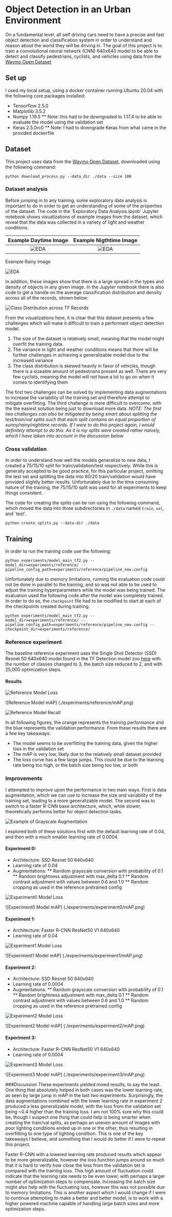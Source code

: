 # Object Detection in an Urban Environment
On a fundamental level, all self driving cars need to have a precise and fast object detection and classification system in order to understand and reason about the world they 
will be driving in. The goal of this project is to train a convolutional neural network (CNN) 640x640 model to be able to detect and classify pedestrians, cyclists, and vehicles 
using data from the [Waymo Open Dataset](https://waymo.com/open/)

## Set up
I used my local setup, using a docker container running Ubuntu 20.04 with the following core packages installed:
* Tensorflow 2.5.0
* Matplotlib 3.5.2
* Numpy 1.19.5
** Note: this had to be downgraded to 1.17.4 to be able to evaluate the model using the validation set
* Keras 2.5.0rc0
** Note: I had to downgrade Keras from what came in the provided dockerfile

## Dataset
This project uses data from the [Waymo Open Dataset](https://waymo.com/open/), downloaded using the following command:
```
python download_process.py --data_dir ./data --size 100
```

### Dataset analysis
Before jumping in to any training, some exploratory data analysis is important to do in order to get an understanding of some of the properties of the dataset. The code in the 
'Exploratory Data Analysis.ipynb' Jupyter notebook shows visualizations of example images from the dataset, which reveal that the data was collected in a variety of light and weather 
conditions.

Example Daytime Image   |  Example Nigthtime Image
:----------------------------:|:---------------------------------------:
![EDA](./media/sunny_EDA.png)  | ![EDA](./media/night_EDA.png) 
Example Rainy Image

![EDA](./media/rainy_EDA.png) 

In addition, these images show that there is a large spread in the types and density of objects in any given image. In the Jupyter notebook there is also code to get a handle on the 
average classification distribution and density across all of the records, shown below:

![Class Distribution across TF Records](./media/class_distribution.png)

From the visualizations here, it is clear that this dataset presents a few challenges which will make it difficult to train a performant object detection model.

1. The size of the dataset is relatively small, meaning that the model might overfit the training data.
2. The variance in light and weather conditions means that there will be further challenges in achieving a generalizable model due to the increased variance
3. The class distribution is skewed heavily in favor of vehicles, though there is a sizeable amount of pedestrians present as well. There are very few cyclists, meaning the model will
not have a lot to go on when it comes to identifying them

The first two challenges can be solved by implementing data augmentations to increase the variability of the training set and therefore attempt to mitigate overfitting. The third challenge
is more difficult to overcome, with the the easiest solution being just to download more data.
*NOTE: The first two challenges can also be mitigated by being smart about splitting the test/train/val splits such that each split contains an equal proportion of sunny/rainy/nightime
records. If I were to do this project again, I would definitely attempt to do this. As it is my splits were created rather naively, which I have taken into account in the discussion below*

### Cross validation
In order to understand how well the models generalize to new data, I created a 75/15/10 split for train/validation/test respectively. While this is generally accepted to be good practice, for
this particular project, omitting the test set and splitting the data into 80/20 train/validation would have provided slightly better results. Unfortunately due to the time consuming nature
of the training, the 75/15/10 split was used for all experiments to keep things consistent.

The code for creating the splits can be run using the following command, which moved the data into three subdirectories in `./data` named `train`, `val`, and `test'.
```
python create_splits.py --data-dir ./data
```

## Training
In order to run the training code use the following:
```
python experiments/model_main_tf2.py --model_dir=experiments/reference/ --pipeline_config_path=experiments/reference/pipeline_new.config
```
Unfortunately due to memory limitations, running the evaluation code could not be done in parallel to the training, and so was not able to be used to adjust the training hyperparameters
while the model was being trained. The evaluation used the following code after the model was completely trained. In order to do so, the `checkpoint` file had to be modified to start at
each of the checkpoints created during training.

```
python experiments/model_main_tf2.py --model_dir=experiments/reference/ --pipeline_config_path=experiments/reference/pipeline_new.config --checkpoint_dir=experiments/reference/
```

### Reference experiment
The baseline reference experiment uses the Single Shot Detector (SSD) Resnet 50 640x640 model found in the TF Detection model zoo [here](https://github.com/tensorflow/models/blob/master/research/object_detection/g3doc/tf2_detection_zoo.md)
with the number of classes changed to 3, the batch size reduced to 2, and with 25,000 optimization steps.

#### Results
![Reference Model Loss](./experiments/reference/loss.png)

![Reference Model mAP] (./experiments/reference/mAP.png)

![Reference Model Recall](./experiments/reference/recall.png)

In all following figures, the orange represents the training performance and the blue represents the validation performance. From these results there are a few key takeaways:
* The model seems to be overfitting the training data, given the higher loss in the validation set
* The mAP is very low, likely due to the relatively small dataset provided
* The loss curve has a few large jumps. This could be due to the learning rate being too high, or the batch size being too low, or both

### Improvements
I attempted to improve upon the performance in two main ways. First is data augmentation, which we can use to increase the size and variability of the training set, leading to a more 
generalizable model. The second was to switch to a faster R-CNN base architecture, which, while slower, theoretically performs better for object detection tasks. 

![Example of Grayscale Augmentation](./media/grayscale_aug.png)

I explored both of these solutions first with the default learning rate of 0.04, and then with a much smaller learning rate of 0.0004.
#### Experiment 0:
* Architecture: SSD Resnet 50 640x640
* Learning rate of 0.04
* Augmentations:
** Random grayscale conversion with probability of 0.1
** Random brightness adjustment with max_delta 0.1
** Random contrast adjustment with values between 0.6 and 1.0
** Random cropping as used in the reference pretrained config 

![Experiment0 Model Loss](./experiments/experiment0/loss.png)

![Experiment0 Model mAP] (./experiments/experiment0/mAP.png)

#### Experiment 1:
* Architecture: Faster R-CNN ResNet50 V1 640x640
* Learning rate of 0.04

![Experiment1 Model Loss](./experiments/experiment1/loss.png)

![Experiment1 Model mAP] (./experiments/experiment1/mAP.png)

#### Experiment 2:
* Architecture: SSD Resnet 50 640x640
* Learning rate of 0.0004
* Augmentations:
** Random grayscale conversion with probability of 0.1
** Random brightness adjustment with max_delta 0.1
** Random contrast adjustment with values between 0.6 and 1.0
** Random cropping as used in the reference pretrained config 

![Experiment2 Model Loss](./experiments/experiment2/loss.png)

![Experiment2 Model mAP] (./experiments/experiment2/mAP.png)

#### Experiment 3:
* Architecture: Faster R-CNN ResNet50 V1 640x640
* Learning rate of 0.0004

![Experiment3 Model Loss](./experiments/experiment3/loss.png)

![Experiment3 Model mAP] (./experiments/experiment3/mAP.png)

###Discussion
These experiments yielded mixed results, to say the least. One thing that absolutely helped in both cases was the lower learning rate, as seen by large jump in mAP in the last two experiments.
Surprisingly, the data augmentations combined with the lower learning rate in experiment 2 produced a less generalizable model, with the loss from the validation set being ~0.4 higher than
the training loss. I am not 100% sure why this could be, though I suspect one thing that could help is being smarter when creating the train/val splits, as perhaps an uneven amount of images
with poor lighting conditions ended up in one or the other, thus resulting in overfitting to one type of lighting condition. This is one of the key takeaways I believe, and something that I
would do better if I were to repeat this project.

Faster R-CNN  with a lowered learning rate produced results which appear to be more generalizable, however the loss function jumps around so much that it is hard to verify how
close the loss from the validation set is compared with the training loss. This high amount of fluctuation could indicate that the learning rate needs to be even lower, with perhaps a larger
number of optimization steps to compensate. Increasing the batch size might also help with the fluctuating loss, however this was not possible due to memory limitations. This is another aspect
which I would change if I were to continue attempting to make a better and better model, is to work with a higher powered machine capable of handling large batch sizes and more optimization steps.